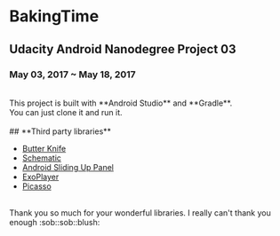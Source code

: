 # BakingTime
## Udacity Android Nanodegree Project 03
### May 03, 2017 ~ May 18, 2017
<br>
This project is built with **Android Studio** and **Gradle**.<br>You can just clone it and run it.
<br><br>
## **Third party libraries**

- [Butter Knife](http://jakewharton.github.io/butterknife/)
- [Schematic](https://github.com/SimonVT/schematic)
- [Android Sliding Up Panel](https://github.com/umano/AndroidSlidingUpPanel)
- [ExoPlayer](https://github.com/google/ExoPlayer)
- [Picasso](http://square.github.io/picasso/)
<br>
Thank you so much for your wonderful libraries. I really can't thank you enough :sob::sob::blush:
